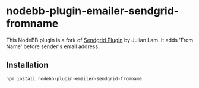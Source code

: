 nodebb-plugin-emailer-sendgrid-fromname
==============================

This NodeBB plugin is a fork of [Sendgrid Plugin](https://github.com/julianlam/nodebb-plugin-emailer-sendgrid) by Julian Lam. 
It adds 'From Name' before sender's email address.

## Installation

    npm install nodebb-plugin-emailer-sendgrid-fromname

